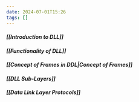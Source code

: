 ```yaml
---
date: 2024-07-01T15:26
tags: []
---
```

#### *[[Introduction to DLL]]*
#### *[[Functionality of DLL]]*
#### *[[Concept of Frames in DDL|Concept of Frames]]*
#### *[[DLL Sub-Layers]]*
#### *[[Data Link Layer Protocols]]*